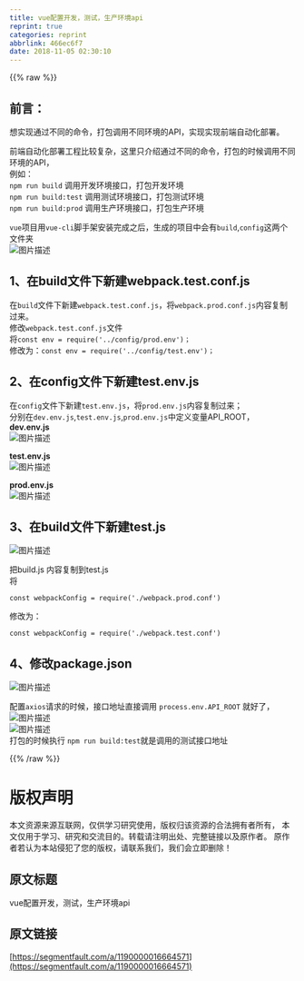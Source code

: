 ```yaml
---
title: vue配置开发，测试，生产环境api
reprint: true
categories: reprint
abbrlink: 466ec6f7
date: 2018-11-05 02:30:10
---
```


{{% raw %}}
<h2 id="articleHeader0"><strong>&#x524D;&#x8A00;&#xFF1A;</strong></h2><p>&#x60F3;&#x5B9E;&#x73B0;&#x901A;&#x8FC7;&#x4E0D;&#x540C;&#x7684;&#x547D;&#x4EE4;&#xFF0C;&#x6253;&#x5305;&#x8C03;&#x7528;&#x4E0D;&#x540C;&#x73AF;&#x5883;&#x7684;API&#xFF0C;&#x5B9E;&#x73B0;&#x5B9E;&#x73B0;&#x524D;&#x7AEF;&#x81EA;&#x52A8;&#x5316;&#x90E8;&#x7F72;&#x3002;</p><p>&#x524D;&#x7AEF;&#x81EA;&#x52A8;&#x5316;&#x90E8;&#x7F72;&#x5DE5;&#x7A0B;&#x6BD4;&#x8F83;&#x590D;&#x6742;&#xFF0C;&#x8FD9;&#x91CC;&#x53EA;&#x4ECB;&#x7ECD;&#x901A;&#x8FC7;&#x4E0D;&#x540C;&#x7684;&#x547D;&#x4EE4;&#xFF0C;&#x6253;&#x5305;&#x7684;&#x65F6;&#x5019;&#x8C03;&#x7528;&#x4E0D;&#x540C;&#x73AF;&#x5883;&#x7684;API&#xFF0C;<br>&#x4F8B;&#x5982;&#xFF1A;<br><code>npm run build</code> &#x8C03;&#x7528;&#x5F00;&#x53D1;&#x73AF;&#x5883;&#x63A5;&#x53E3;&#xFF0C;&#x6253;&#x5305;&#x5F00;&#x53D1;&#x73AF;&#x5883;<br><code>npm run build:test</code> &#x8C03;&#x7528;&#x6D4B;&#x8BD5;&#x73AF;&#x5883;&#x63A5;&#x53E3;&#xFF0C;&#x6253;&#x5305;&#x6D4B;&#x8BD5;&#x73AF;&#x5883;<br><code>npm run build:prod</code> &#x8C03;&#x7528;&#x751F;&#x4EA7;&#x73AF;&#x5883;&#x63A5;&#x53E3;&#xFF0C;&#x6253;&#x5305;&#x751F;&#x4EA7;&#x73AF;&#x5883;</p><p><code>vue</code>&#x9879;&#x76EE;&#x7528;<code>vue-cli</code>&#x811A;&#x624B;&#x67B6;&#x5B89;&#x88C5;&#x5B8C;&#x6210;&#x4E4B;&#x540E;&#xFF0C;&#x751F;&#x6210;&#x7684;&#x9879;&#x76EE;&#x4E2D;&#x4F1A;&#x6709;<code>build</code>,<code>config</code>&#x8FD9;&#x4E24;&#x4E2A;&#x6587;&#x4EF6;&#x5939;<br><span class="img-wrap"><img data-src="/img/bVbh5fB?w=702&amp;h=794" src="https://static.alili.tech/img/bVbh5fB?w=702&amp;h=794" alt="&#x56FE;&#x7247;&#x63CF;&#x8FF0;" title="&#x56FE;&#x7247;&#x63CF;&#x8FF0;" style="cursor:pointer;display:inline"></span></p><h2 id="articleHeader1">1&#x3001;&#x5728;build&#x6587;&#x4EF6;&#x4E0B;&#x65B0;&#x5EFA;webpack.test.conf.js</h2><p>&#x5728;<code>build</code>&#x6587;&#x4EF6;&#x4E0B;&#x65B0;&#x5EFA;<code>webpack.test.conf.js</code>&#xFF0C;&#x5C06;<code>webpack.prod.conf.js</code>&#x5185;&#x5BB9;&#x590D;&#x5236;&#x8FC7;&#x6765;&#x3002;<br>&#x4FEE;&#x6539;<code>webpack.test.conf.js</code>&#x6587;&#x4EF6;<br>&#x5C06;<code>const env = require(&apos;../config/prod.env&apos;)&#xFF1B;</code><br>&#x4FEE;&#x6539;&#x4E3A;&#xFF1A;<code>const env = require(&apos;../config/test.env&apos;)&#xFF1B;</code></p><h2 id="articleHeader2">2&#x3001;&#x5728;config&#x6587;&#x4EF6;&#x4E0B;&#x65B0;&#x5EFA;test.env.js</h2><p>&#x5728;<code>config</code>&#x6587;&#x4EF6;&#x4E0B;&#x65B0;&#x5EFA;<code>test.env.js</code>&#xFF0C;&#x5C06;<code>prod.env.js</code>&#x5185;&#x5BB9;&#x590D;&#x5236;&#x8FC7;&#x6765;&#xFF1B;<br>&#x5206;&#x522B;&#x5728;<code>dev.env.js</code>,<code>test.env.js</code>,<code>prod.env.js</code>&#x4E2D;&#x5B9A;&#x4E49;&#x53D8;&#x91CF;API_ROOT&#xFF0C;<br><strong>dev.env.js</strong><br><span class="img-wrap"><img data-src="/img/bVbh5i1?w=720&amp;h=290" src="https://static.alili.tech/img/bVbh5i1?w=720&amp;h=290" alt="&#x56FE;&#x7247;&#x63CF;&#x8FF0;" title="&#x56FE;&#x7247;&#x63CF;&#x8FF0;" style="cursor:pointer;display:inline"></span></p><p><strong>test.env.js</strong><br><span class="img-wrap"><img data-src="/img/bVbh5jl?w=1042&amp;h=284" src="https://static.alili.tech/img/bVbh5jl?w=1042&amp;h=284" alt="&#x56FE;&#x7247;&#x63CF;&#x8FF0;" title="&#x56FE;&#x7247;&#x63CF;&#x8FF0;" style="cursor:pointer;display:inline"></span></p><p><strong>prod.env.js</strong><br><span class="img-wrap"><img data-src="/img/bVbh5jt?w=1274&amp;h=254" src="https://static.alili.tech/img/bVbh5jt?w=1274&amp;h=254" alt="&#x56FE;&#x7247;&#x63CF;&#x8FF0;" title="&#x56FE;&#x7247;&#x63CF;&#x8FF0;" style="cursor:pointer;display:inline"></span></p><h2 id="articleHeader3">3&#x3001;&#x5728;build&#x6587;&#x4EF6;&#x4E0B;&#x65B0;&#x5EFA;test.js</h2><p><span class="img-wrap"><img data-src="/img/bVbh5kn?w=480&amp;h=422" src="https://static.alili.tech/img/bVbh5kn?w=480&amp;h=422" alt="&#x56FE;&#x7247;&#x63CF;&#x8FF0;" title="&#x56FE;&#x7247;&#x63CF;&#x8FF0;" style="cursor:pointer;display:inline"></span></p><p>&#x628A;build.js &#x5185;&#x5BB9;&#x590D;&#x5236;&#x5230;test.js<br>&#x5C06;</p><div class="widget-codetool" style="display:none"><div class="widget-codetool--inner"><span class="selectCode code-tool" data-toggle="tooltip" data-placement="top" title="" data-original-title="&#x5168;&#x9009;"></span> <span type="button" class="copyCode code-tool" data-toggle="tooltip" data-placement="top" data-clipboard-text="const webpackConfig = require(&apos;./webpack.prod.conf&apos;)
" title="" data-original-title="&#x590D;&#x5236;"></span> <span type="button" class="saveToNote code-tool" data-toggle="tooltip" data-placement="top" title="" data-original-title="&#x653E;&#x8FDB;&#x7B14;&#x8BB0;"></span></div></div><pre class="hljs javascript"><code><span class="hljs-keyword">const</span> webpackConfig = <span class="hljs-built_in">require</span>(<span class="hljs-string">&apos;./webpack.prod.conf&apos;</span>)
</code></pre><p>&#x4FEE;&#x6539;&#x4E3A;&#xFF1A;</p><div class="widget-codetool" style="display:none"><div class="widget-codetool--inner"><span class="selectCode code-tool" data-toggle="tooltip" data-placement="top" title="" data-original-title="&#x5168;&#x9009;"></span> <span type="button" class="copyCode code-tool" data-toggle="tooltip" data-placement="top" data-clipboard-text="const webpackConfig = require(&apos;./webpack.test.conf&apos;)
" title="" data-original-title="&#x590D;&#x5236;"></span> <span type="button" class="saveToNote code-tool" data-toggle="tooltip" data-placement="top" title="" data-original-title="&#x653E;&#x8FDB;&#x7B14;&#x8BB0;"></span></div></div><pre class="hljs javascript"><code><span class="hljs-keyword">const</span> webpackConfig = <span class="hljs-built_in">require</span>(<span class="hljs-string">&apos;./webpack.test.conf&apos;</span>)
</code></pre><h2 id="articleHeader4">4&#x3001;&#x4FEE;&#x6539;package.json</h2><p><span class="img-wrap"><img data-src="/img/bVbh5lD?w=1286&amp;h=218" src="https://static.alili.tech/img/bVbh5lD?w=1286&amp;h=218" alt="&#x56FE;&#x7247;&#x63CF;&#x8FF0;" title="&#x56FE;&#x7247;&#x63CF;&#x8FF0;" style="cursor:pointer;display:inline"></span></p><p>&#x914D;&#x7F6E;<code>axios</code>&#x8BF7;&#x6C42;&#x7684;&#x65F6;&#x5019;&#xFF0C;&#x63A5;&#x53E3;&#x5730;&#x5740;&#x76F4;&#x63A5;&#x8C03;&#x7528; <code>process.env.API_ROOT</code> &#x5C31;&#x597D;&#x4E86;&#xFF0C;<br><span class="img-wrap"><img data-src="/img/bVbh5np?w=558&amp;h=44" src="https://static.alili.tech/img/bVbh5np?w=558&amp;h=44" alt="&#x56FE;&#x7247;&#x63CF;&#x8FF0;" title="&#x56FE;&#x7247;&#x63CF;&#x8FF0;" style="cursor:pointer;display:inline"></span><br><span class="img-wrap"><img data-src="/img/bVbh5nu?w=638&amp;h=356" src="https://static.alili.tech/img/bVbh5nu?w=638&amp;h=356" alt="&#x56FE;&#x7247;&#x63CF;&#x8FF0;" title="&#x56FE;&#x7247;&#x63CF;&#x8FF0;" style="cursor:pointer;display:inline"></span><br>&#x6253;&#x5305;&#x7684;&#x65F6;&#x5019;&#x6267;&#x884C; <code>npm run build:test</code>&#x5C31;&#x662F;&#x8C03;&#x7528;&#x7684;&#x6D4B;&#x8BD5;&#x63A5;&#x53E3;&#x5730;&#x5740;</p>
{{% /raw %}}

# 版权声明
本文资源来源互联网，仅供学习研究使用，版权归该资源的合法拥有者所有，
本文仅用于学习、研究和交流目的。转载请注明出处、完整链接以及原作者。
原作者若认为本站侵犯了您的版权，请联系我们，我们会立即删除！

## 原文标题
vue配置开发，测试，生产环境api

## 原文链接
[https://segmentfault.com/a/1190000016664571](https://segmentfault.com/a/1190000016664571)

